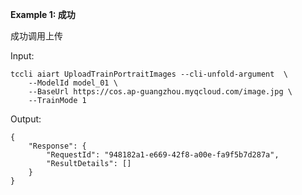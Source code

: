 **Example 1: 成功**

成功调用上传

Input: 

```
tccli aiart UploadTrainPortraitImages --cli-unfold-argument  \
    --ModelId model_01 \
    --BaseUrl https://cos.ap-guangzhou.myqcloud.com/image.jpg \
    --TrainMode 1
```

Output: 
```
{
    "Response": {
        "RequestId": "948182a1-e669-42f8-a00e-fa9f5b7d287a",
        "ResultDetails": []
    }
}
```

